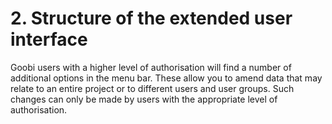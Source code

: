 # 2. Structure of the extended user interface

Goobi users with a higher level of authorisation will find a number of additional options in the menu bar. These allow you to amend data that may relate to an entire project or to different users and user groups. Such changes can only be made by users with the appropriate level of authorisation.

